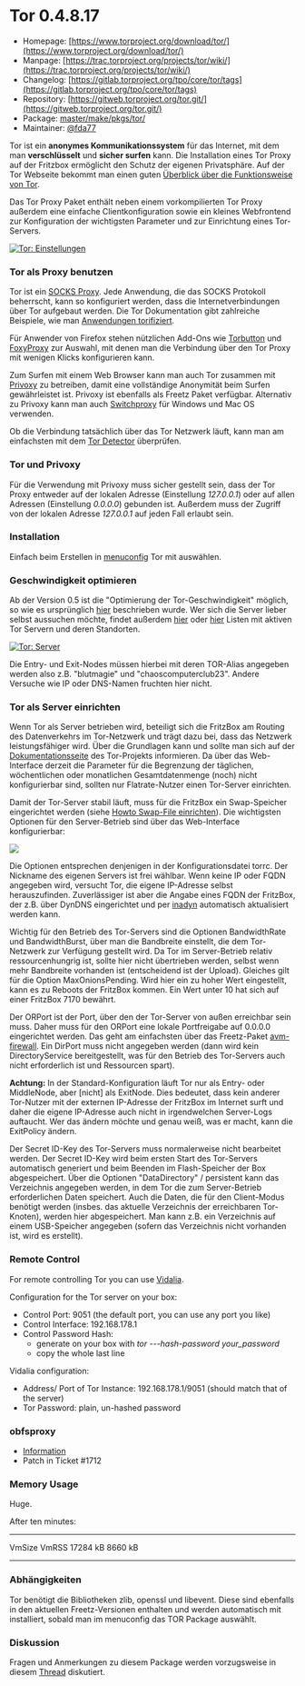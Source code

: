 # Tor 0.4.8.17
  - Homepage: [https://www.torproject.org/download/tor/](https://www.torproject.org/download/tor/)
  - Manpage: [https://trac.torproject.org/projects/tor/wiki/](https://trac.torproject.org/projects/tor/wiki/)
  - Changelog: [https://gitlab.torproject.org/tpo/core/tor/tags](https://gitlab.torproject.org/tpo/core/tor/tags)
  - Repository: [https://gitweb.torproject.org/tor.git/](https://gitweb.torproject.org/tor.git/)
  - Package: [master/make/pkgs/tor/](https://github.com/Freetz-NG/freetz-ng/tree/master/make/pkgs/tor/)
  - Maintainer: [@fda77](https://github.com/fda77)

Tor ist ein **anonymes Kommunikationssystem** für das Internet, mit dem
man **verschlüsselt** und **sicher surfen** kann. Die Installation eines
Tor Proxy auf der Fritzbox ermöglicht den Schutz der eigenen
Privatsphäre. Auf der Tor Webseite bekommt man einen guten
[Überblick über die Funktionsweise von
Tor](http://tor.eff.org/overview.html.de).

Das Tor Proxy Paket enthält neben einem vorkompilierten Tor Proxy
außerdem eine einfache Clientkonfiguration sowie ein kleines Webfrontend
zur Konfiguration der wichtigsten Parameter und zur Einrichtung eines
Tor-Servers.

[![Tor: Einstellungen](../screenshots/59_md.png)](../screenshots/59.png)

### Tor als Proxy benutzen

Tor ist ein [SOCKS
Proxy](http://de.wikipedia.org/wiki/SOCKS). Jede Anwendung,
die das SOCKS Protokoll beherrscht, kann so konfiguriert werden, dass
die Internetverbindungen über Tor aufgebaut werden. Die Tor
Dokumentation gibt zahlreiche Beispiele, wie man [Anwendungen
torifiziert](https://trac.torproject.org/projects/tor/wiki/doc/TorifyHOWTO).

Für Anwender von Firefox stehen nützlichen Add-Ons wie
[Torbutton](https://addons.mozilla.org/firefox/2275/)
und [FoxyProxy](http://foxyproxy.mozdev.org) zur
Auswahl, mit denen man die Verbindung über den Tor Proxy mit wenigen
Klicks konfigurieren kann.

Zum Surfen mit einem Web Browser kann man auch Tor zusammen mit
[Privoxy](privoxy.md) zu betreiben, damit eine vollständige
Anonymität beim Surfen gewährleistet ist. Privoxy ist ebenfalls als
Freetz Paket verfügbar. Alternativ zu Privoxy kann man auch
[Switchproxy](http://tor.eff.org/docs/tor-switchproxy.html)
für Windows und Mac OS verwenden.

Ob die Verbindung tatsächlich über das Tor Netzwerk läuft, kann man am
einfachsten mit dem [Tor
Detector](http://torcheck.xenobite.eu/) überprüfen.

### Tor und Privoxy

Für die Verwendung mit Privoxy muss sicher gestellt sein, dass der Tor
Proxy entweder auf der lokalen Adresse (Einstellung *127.0.0.1*) oder
auf allen Adressen (Einstellung *0.0.0.0*) gebunden ist. Außerdem muss
der Zugriff von der lokalen Adresse *127.0.0.1* auf jeden Fall erlaubt
sein.

### Installation

Einfach beim Erstellen in
[menuconfig](../help/howtos/common/install/menuconfig.html) Tor
mit auswählen.

### Geschwindigkeit optimieren

Ab der Version 0.5 ist die "Optimierung der Tor-Geschwindigkeit"
möglich, so wie es ursprünglich
[hier](http://web.archive.org/web/20070427080156/http://www.barbarakaemper.de/krypto/anonym-surfen_onion_router_tor3.htm)
beschrieben wurde. Wer sich die Server lieber selbst aussuchen möchte,
findet außerdem
[hier](http://torstatus.kgprog.com/) oder
[hier](https://torstat.xenobite.eu/) Listen mit
aktiven Tor Servern und deren Standorten.

[![Tor: Server](../screenshots/60_md.png)](../screenshots/60.png)

Die Entry- und Exit-Nodes müssen hierbei mit deren TOR-Alias angegeben
werden also z.B. "blutmagie" und "chaoscomputerclub23". Andere
Versuche wie IP oder DNS-Namen fruchten hier nicht.

### Tor als Server einrichten

Wenn Tor als Server betrieben wird, beteiligt sich die FritzBox am
Routing des Datenverkehrs im Tor-Netzwerk und trägt dazu bei, dass das
Netzwerk leistungsfähiger wird. Über die Grundlagen kann und sollte man
sich auf der
[Dokumentationsseite](http://www.torproject.org/docs/tor-doc-relay.html.de)
des Tor-Projekts informieren. Da über das Web-Interface derzeit die
Parameter für die Begrenzung der täglichen, wöchentlichen oder
monatlichen Gesamtdatenmenge (noch) nicht konfigurierbar sind, sollten
nur Flatrate-Nutzer einen Tor-Server einrichten.

Damit der Tor-Server stabil läuft, muss für die FritzBox ein
Swap-Speicher eingerichtet werden (siehe [Howto Swap-File
einrichten](../help/howtos/common/create_swap.html)). Die
wichtigsten Optionen für den Server-Betrieb sind über das Web-Interface
konfigurierbar:

[![](../screenshots/3_md.png)](../screenshots/3.png)

Die Optionen entsprechen denjenigen in der Konfigurationsdatei torrc.
Der Nickname des eigenen Servers ist frei wählbar. Wenn keine IP oder
FQDN angegeben wird, versucht Tor, die eigene IP-Adresse selbst
herauszufinden. Zuverlässiger ist aber die Angabe eines FQDN der
FritzBox, der z.B. über DynDNS eingerichtet und per
[inadyn](inadyn-mt.md) automatisch aktualisiert werden kann.

Wichtig für den Betrieb des Tor-Servers sind die Optionen BandwidthRate
und BandwidthBurst, über man die Bandbreite einstellt, die dem
Tor-Netzwerk zur Verfügung gestellt wird. Da Tor im Server-Betrieb
relativ ressourcenhungrig ist, sollte hier nicht übertrieben werden,
selbst wenn mehr Bandbreite vorhanden ist (entscheidend ist der Upload).
Gleiches gilt für die Option MaxOnionsPending. Wird hier ein zu hoher
Wert eingestellt, kann es zu Reboots der FritzBox kommen. Ein Wert unter
10 hat sich auf einer FritzBox 7170 bewährt.

Der ORPort ist der Port, über den der Tor-Server von außen erreichbar
sein muss. Daher muss für den ORPort eine lokale Portfreigabe auf
0.0.0.0 eingerichtet werden. Das geht am einfachsten über das
Freetz-Paket [avm-firewall](avm-firewall.md). Ein DirPort muss
nicht angegeben werden (dann wird kein DirectoryService bereitgestellt,
was für den Betrieb des Tor-Servers auch nicht erforderlich ist und
Ressourcen spart).

**Achtung:** In der Standard-Konfiguration läuft Tor nur als Entry- oder
MiddleNode, aber [nicht] als ExitNode. Dies bedeutet, dass
kein anderer Tor-Nutzer mit der externen IP-Adresse der FritzBox im
Internet surft und daher die eigene IP-Adresse auch nicht in
irgendwelchen Server-Logs auftaucht. Wer das ändern möchte und genau
weiß, was er macht, kann die ExitPolicy ändern.

Der Secret ID-Key des Tor-Servers muss normalerweise nicht bearbeitet
werden. Der Secret ID-Key wird beim ersten Start des Tor-Servers
automatisch generiert und beim Beenden im Flash-Speicher der Box
abgespeichert. Über die Optionen "DataDirectory" / persistent kann das
Verzeichnis angegeben werden, in dem Tor die zum Server-Betrieb
erforderlichen Daten speichert. Auch die Daten, die für den Client-Modus
benötigt werden (insbes. das aktuelle Verzeichnis der erreichbaren
Tor-Knoten), werden hier abgespeichert. Man kann z.B. ein Verzeichnis
auf einem USB-Speicher angegeben (sofern das Verzeichnis nicht vorhanden
ist, wird es erstellt).

### Remote Control

For remote controlling Tor you can use
[Vidalia](http://www.torproject.org/projects/vidalia.html.en).

Configuration for the Tor server on your box:

-   Control Port: 9051 (the default port, you can use any port you like)
-   Control Interface: 192.168.178.1
-   Control Password Hash:
    -   generate on your box with *tor ---hash-password your_password*
    -   copy the whole last line

Vidalia configuration:

-   Address/ Port of Tor Instance: 192.168.178.1/9051 (should match that
    of the server)
-   Tor Password: plain, un-hashed password

### obfsproxy

-   [Information](https://www.torproject.org/projects/obfsproxy)
-   Patch in Ticket #1712

### Memory Usage

Huge.

After ten minutes:

  ---------- ---------
  VmSize     VmRSS
  17284 kB   8660 kB
  ---------- ---------

### Abhängigkeiten

Tor benötigt die Bibliotheken zlib, openssl und libevent. Diese sind
ebenfalls in den aktuellen Freetz-Versionen enthalten und werden
automatisch mit installiert, sobald man im menuconfig das TOR Package
auswählt.

### Diskussion

Fragen und Anmerkungen zu diesem Package werden vorzugsweise in diesem
[Thread](http://www.ip-phone-forum.de/showthread.php?p=693909#post693909)
diskutiert.

